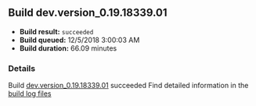 ## Build dev.version_0.19.18339.01
- **Build result:** `succeeded`
- **Build queued:** 12/5/2018 3:00:03 AM
- **Build duration:** 66.09 minutes
### Details
Build [dev.version_0.19.18339.01](https://winappstudio.visualstudio.com/web/build.aspx?pcguid=a4ef43be-68ce-4195-a619-079b4d9834c2&builduri=vstfs%3a%2f%2f%2fBuild%2fBuild%2f26687) succeeded
Find detailed information in the [build log files](https://uwpctdiags.blob.core.windows.net/buildlogs/dev.version_0.19.18339.01_logs.zip)

